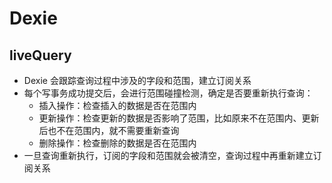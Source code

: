 # Dexie

## liveQuery

- Dexie 会跟踪查询过程中涉及的字段和范围，建立订阅关系
- 每个写事务成功提交后，会进行范围碰撞检测，确定是否要重新执行查询：
  - 插入操作：检查插入的数据是否在范围内
  - 更新操作：检查更新的数据是否影响了范围，比如原来不在范围内、更新后也不在范围内，就不需要重新查询
  - 删除操作：检查删除的数据是否在范围内
- 一旦查询重新执行，订阅的字段和范围就会被清空，查询过程中再重新建立订阅关系
